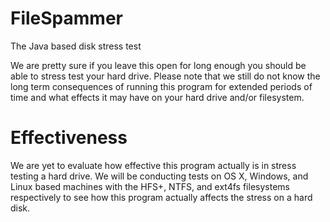 # FileSpammer
The Java based disk stress test

We are pretty sure if you leave this open for long enough you should be able to stress test your hard drive. Please note that we still do not know the long term consequences of running this program for extended periods of time and what effects it may have on your hard drive and/or filesystem. 

Effectiveness
=============
We are yet to evaluate how effective this program actually is in stress testing a hard drive. We will be conducting tests on OS X, Windows, and Linux based machines with the HFS+, NTFS, and ext4fs filesystems respectively to see how this program actually affects the stress on a hard disk. 
